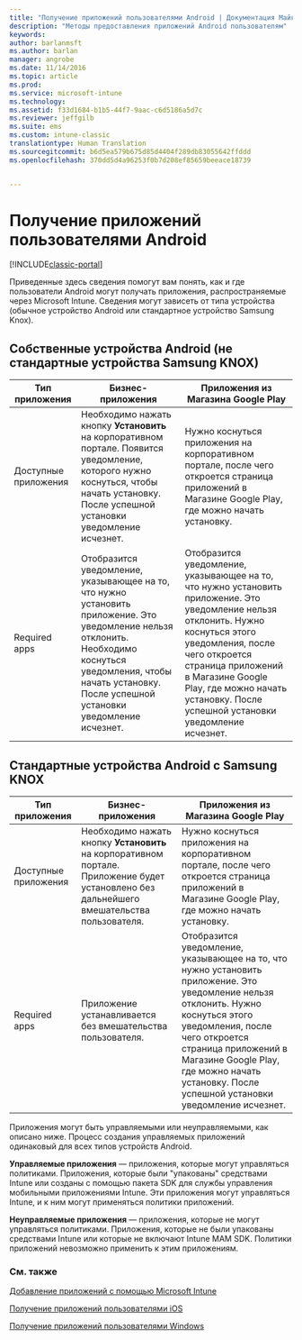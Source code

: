 ```yaml
---
title: "Получение приложений пользователями Android | Документация Майкрософт"
description: "Методы предоставления приложений Android пользователям"
keywords: 
author: barlanmsft
ms.author: barlan
manager: angrobe
ms.date: 11/14/2016
ms.topic: article
ms.prod: 
ms.service: microsoft-intune
ms.technology: 
ms.assetid: f33d1684-b1b5-44f7-9aac-c6d5186a5d7c
ms.reviewer: jeffgilb
ms.suite: ems
ms.custom: intune-classic
translationtype: Human Translation
ms.sourcegitcommit: b6d5ea579b675d85d4404f289db83055642ffddd
ms.openlocfilehash: 370dd5d4a96253f0b7d208ef85659beeace18739


---
```



# <a name="how-your-android-users-get-their-apps"></a>Получение приложений пользователями Android

[!INCLUDE[classic-portal](../includes/classic-portal.md)]

Приведенные здесь сведения помогут вам понять, как и где пользователи Android могут получать приложения, распространяемые через Microsoft Intune. Сведения могут зависеть от типа устройства (обычное устройство Android или стандартное устройство Samsung Knox).

## <a name="native-non-samsung-knox-standard-android-devices"></a>Собственные устройства Android (не стандартные устройства Samsung KNOX)

| Тип приложения | Бизнес-приложения | Приложения из Магазина Google Play  |
| ------------- |-------------| -----|
| Доступные приложения      | Необходимо нажать кнопку **Установить** на корпоративном портале. Появится уведомление, которого нужно коснуться, чтобы начать установку. После успешной установки уведомление исчезнет. | Нужно коснуться приложения на корпоративном портале, после чего откроется страница приложений в Магазине Google Play, где можно начать установку.|
| Required apps      | Отобразится уведомление, указывающее на то, что нужно установить приложение. Это уведомление нельзя отклонить. Необходимо коснуться уведомления, чтобы начать установку. После успешной установки уведомление исчезнет.    | Отобразится уведомление, указывающее на то, что нужно установить приложение. Это уведомление нельзя отклонить. Нужно коснуться этого уведомления, после чего откроется страница приложений в Магазине Google Play, где можно начать установку. После успешной установки уведомление исчезнет. |

## <a name="samsung-knox-standard-android-devices"></a>Стандартные устройства Android с Samsung KNOX

| Тип приложения | Бизнес-приложения | Приложения из Магазина Google Play  |
| ------------- |-------------| -----|
| Доступные приложения      | Необходимо нажать кнопку **Установить** на корпоративном портале. Приложение будет установлено без дальнейшего вмешательства пользователя. | Нужно коснуться приложения на корпоративном портале, после чего откроется страница приложений в Магазине Google Play, где можно начать установку.|
| Required apps      | Приложение устанавливается без вмешательства пользователя.    | Отобразится уведомление, указывающее на то, что нужно установить приложение. Это уведомление нельзя отклонить. Нужно коснуться этого уведомления, после чего откроется страница приложений в Магазине Google Play, где можно начать установку. После успешной установки уведомление исчезнет. |

Приложения могут быть управляемыми или неуправляемыми, как описано ниже. Процесс создания управляемых приложений одинаковый для всех типов устройств Android.

**Управляемые приложения** — приложения, которые могут управляться политиками. Приложения, которые были "упакованы" средствами Intune или созданы с помощью пакета SDK для службы управления мобильными приложениями Intune. Эти приложения могут управляться Intune, и к ним могут применяться политики приложений.

**Неуправляемые приложения** — приложения, которые не могут управляться политиками. Приложения, которые не были упакованы средствами Intune или которые не включают Intune MAM SDK. Политики приложений невозможно применить к этим приложениям.

### <a name="see-also"></a>См. также
[Добавление приложений с помощью Microsoft Intune](/intune/deploy-use/add-apps)

[Получение приложений пользователями iOS](how-your-ios-users-get-their-apps.md)

[Получение приложений пользователями Windows](how-your-windows-users-get-their-apps.md)



<!--HONumber=Dec16_HO2-->


